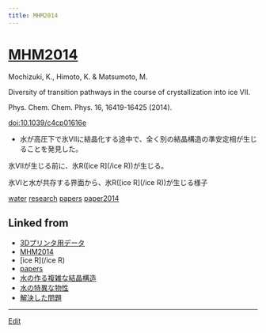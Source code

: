```yaml
---
title: MHM2014
---
```

# [MHM2014](/MHM2014)

Mochizuki, K., Himoto, K. & Matsumoto, M.

Diversity of transition pathways in the course of crystallization into ice VII.

Phys. Chem. Chem. Phys. 16, 16419-16425 (2014).

[doi:10.1039/c4cp01616e](http://doi.org/10.1039/c4cp01616e)


* 水が高圧下で氷VIIに結晶化する途中で、全く別の結晶構造の準安定相が生じることを発見した。

[](http://youtu.be/LL6SeSu5tqc)

氷VIIが生じる前に、氷R([ice R](/ice R))が生じる。



[](https://youtu.be/aOUBAqgr82g)

氷VIと水が共存する界面から、氷R([ice R](/ice R))が生じる様子

[water](/water) [research](/research) [papers](/papers) [paper2014](/paper2014)



## Linked from

* [3Dプリンタ用データ](/3Dプリンタ用データ)
* [MHM2014](/MHM2014)
* [ice R](/ice R)
* [papers](/papers)
* [水の作る複雑な結晶構造](/水の作る複雑な結晶構造)
* [水の特異な物性](/水の特異な物性)
* [解決した問題](/解決した問題)


----
[Edit](https://github.com/vitroid/vitroid.github.io/edit/master/MD/MHM2014.md)
